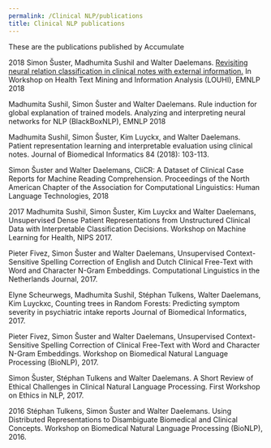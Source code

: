 ```yaml
---
permalink: /Clinical NLP/publications
title: Clinical NLP publications
---
```


These are the publications published by Accumulate

2018
Simon Šuster, Madhumita Sushil and Walter Daelemans. [Revisiting neural relation classification in clinical notes with external information.](chrome-extension://oemmndcbldboiebfnladdacbdfmadadm/http://aclweb.org/anthology/W18-5603) In Workshop on Health Text Mining and Information Analysis (LOUHI), EMNLP 2018

Madhumita Sushil, Simon Šuster and Walter Daelemans. Rule induction for global explanation of trained models. Analyzing and interpreting neural networks for NLP (BlackBoxNLP), EMNLP 2018

Madhumita Sushil, Simon Šuster, Kim Luyckx, and Walter Daelemans. Patient representation learning and interpretable evaluation using clinical notes. Journal of Biomedical Informatics 84 (2018): 103-113.

Simon Šuster and Walter Daelemans, CliCR: A Dataset of Clinical Case Reports for Machine Reading Comprehension. Proceedings of the North American Chapter of the Association for Computational Linguistics: Human Language Technologies, 2018

2017
Madhumita Sushil, Simon Šuster, Kim Luyckx and Walter Daelemans, Unsupervised Dense Patient Representations from Unstructured Clinical Data with Interpretable Classification Decisions. Workshop on Machine Learning for Health, NIPS 2017.

Pieter Fivez, Simon Šuster and Walter Daelemans, Unsupervised Context-Sensitive Spelling Correction of English and Dutch Clinical Free-Text with Word and Character N-Gram Embeddings. Computational Linguistics in the Netherlands Journal, 2017.

Elyne Scheurwegs, Madhumita Sushil, Stéphan Tulkens, Walter Daelemans, Kim Luyckxc, Counting trees in Random Forests: Predicting symptom severity in psychiatric intake reports Journal of Biomedical Informatics, 2017.

Pieter Fivez, Simon Šuster and Walter Daelemans, Unsupervised Context-Sensitive Spelling Correction of Clinical Free-Text with Word and Character N-Gram Embeddings. Workshop on Biomedical Natural Language Processing (BioNLP), 2017.

Simon Šuster, Stéphan Tulkens and Walter Daelemans. A Short Review of Ethical Challenges in Clinical Natural Language Processing. First Workshop on Ethics in NLP, 2017.

2016
Stéphan Tulkens, Simon Šuster and Walter Daelemans. Using Distributed Representations to Disambiguate Biomedical and Clinical Concepts. Workshop on Biomedical Natural Language Processing (BioNLP), 2016.

